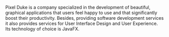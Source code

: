 Pixel Duke is a company specialized in the development of beautiful, graphical applications that users feel happy to use
and that significantly boost their productivity. Besides, providing software development services it also provides services 
for User Interface Design and User Experience.  
Its technology of choice is JavaFX.
